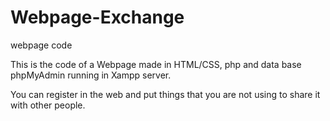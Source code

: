 # Webpage-Exchange
webpage code

This is the code of a Webpage made in HTML/CSS, php and data base phpMyAdmin running in Xampp server.

You can register in the web and put things that you are not using to share it with other people.
